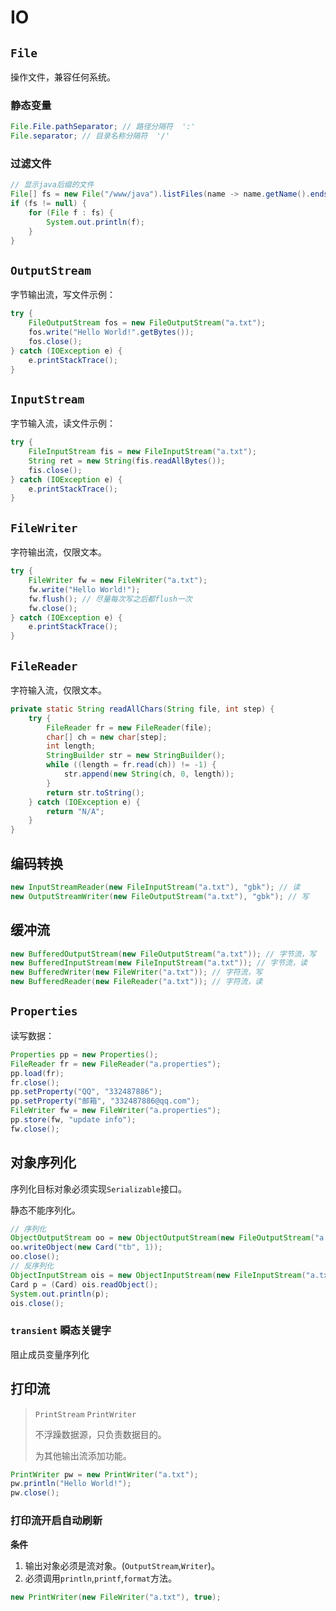 # IO

## `File`

操作文件，兼容任何系统。

### 静态变量

```java
File.File.pathSeparator; // 路径分隔符  ':'
File.separator; // 目录名称分隔符  '/'
```

### 过滤文件

```java
// 显示java后缀的文件
File[] fs = new File("/www/java").listFiles(name -> name.getName().endsWith(".java"));
if (fs != null) {
    for (File f : fs) {
        System.out.println(f);
    }
}
```

## `OutputStream`

字节输出流，写文件示例：

```java
try {
    FileOutputStream fos = new FileOutputStream("a.txt");
    fos.write("Hello World!".getBytes());
    fos.close();
} catch (IOException e) {
    e.printStackTrace();
}
```

## `InputStream`

字节输入流，读文件示例：

```java
try {
    FileInputStream fis = new FileInputStream("a.txt");
    String ret = new String(fis.readAllBytes());
    fis.close();
} catch (IOException e) {
    e.printStackTrace();
}
```

## `FileWriter`

字符输出流，仅限文本。

```java
try {
    FileWriter fw = new FileWriter("a.txt");
    fw.write("Hello World!");
    fw.flush(); // 尽量每次写之后都flush一次
    fw.close();
} catch (IOException e) {
    e.printStackTrace();
}
```

## `FileReader`

字符输入流，仅限文本。

```java
private static String readAllChars(String file, int step) {
    try {
        FileReader fr = new FileReader(file);
        char[] ch = new char[step];
        int length;
        StringBuilder str = new StringBuilder();
        while ((length = fr.read(ch)) != -1) {
            str.append(new String(ch, 0, length));
        }
        return str.toString();
    } catch (IOException e) {
        return "N/A";
    }
}
```

## 编码转换

```java
new InputStreamReader(new FileInputStream("a.txt"), "gbk"); // 读
new OutputStreamWriter(new FileOutputStream("a.txt"), "gbk"); // 写
```

## 缓冲流

```java
new BufferedOutputStream(new FileOutputStream("a.txt")); // 字节流，写
new BufferedInputStream(new FileInputStream("a.txt")); // 字节流，读
new BufferedWriter(new FileWriter("a.txt")); // 字符流，写
new BufferedReader(new FileReader("a.txt")); // 字符流，读
```

## `Properties`

读写数据：

```java
Properties pp = new Properties();
FileReader fr = new FileReader("a.properties");
pp.load(fr);
fr.close();
pp.setProperty("QQ", "332487886");
pp.setProperty("邮箱", "332487886@qq.com");
FileWriter fw = new FileWriter("a.properties");
pp.store(fw, "update info");
fw.close();
```

## 对象序列化

序列化目标对象必须实现`Serializable`接口。

静态不能序列化。

```java
// 序列化
ObjectOutputStream oo = new ObjectOutputStream(new FileOutputStream("a.txt"));
oo.writeObject(new Card("tb", 1));
oo.close();
// 反序列化
ObjectInputStream ois = new ObjectInputStream(new FileInputStream("a.txt"));
Card p = (Card) ois.readObject();
System.out.println(p);
ois.close();
```

### `transient` 瞬态关键字

阻止成员变量序列化

## 打印流

> `PrintStream` `PrintWriter`
>
> 不浮躁数据源，只负责数据目的。
>
> 为其他输出流添加功能。

```java
PrintWriter pw = new PrintWriter("a.txt");
pw.println("Hello World!");
pw.close();
```

### 打印流开启自动刷新

**条件**

1. 输出对象必须是流对象。\(`OutputStream`,`Writer`\)。
2. 必须调用`println`,`printf`,`format`方法。

```java
new PrintWriter(new FileWriter("a.txt"), true);
```

